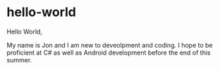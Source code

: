 # hello-world
Hello World,

My name is Jon and I am new to deveolpment and coding. I hope to be proficient at C#
as well as Android development before the end of this summer.
